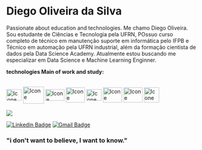 # Diego Oliveira da Silva

Passionate about education and technologies.
Me chamo Diego Oliveira. Sou estudante de Ciências e Tecnologia pela UFRN, POssuo curso completo de técnico em manutenção suporte em informática pelo IFPB e Técnico em automação pela UFRN industrial, além da formação cientista de dados pela Data Science Academy. Atualmente estou buscando me especializar em Data Science e Machine Learning Enginner.

**technologies Main of work and study:**

<div style="display: inline_block"><br>
  <img align="center" alt="Icone" height="30" width="40" src="https://upload.wikimedia.org/wikipedia/commons/c/c3/Python-logo-notext.svg">
  <img align="center" alt="Icone" height="45" width="55" src="https://upload.wikimedia.org/wikipedia/commons/f/f1/Icons8_flat_linux.svg">
  <img align="center" alt="Icone" height="30" width="50" src="https://upload.wikimedia.org/wikipedia/commons/8/87/Sql_data_base_with_logo.png">
  <img align="center" alt="Icone" height="40" width="50" src="https://upload.wikimedia.org/wikipedia/commons/e/ea/Spark-logo-192x100px.png">
  <img align="center" alt="Icone" height="30" width="40" src="https://upload.wikimedia.org/wikipedia/commons/c/cf/New_Power_BI_Logo.svg">
  <img align="center" alt="Icone" height="40" width="50" src="https://upload.wikimedia.org/wikipedia/commons/3/38/Jupyter_logo.svg">
  <img align="center" alt="Icone" height="40" width="50" src="https://upload.wikimedia.org/wikipedia/commons/d/d0/Google_Colaboratory_SVG_Logo.svg">
  <img align="center" alt="Icone" height="40" width="40" src="https://upload.wikimedia.org/wikipedia/commons/0/03/Git_format.png">
  
</div>

<br/>

<img src="https://github-readme-stats.vercel.app/api?username=diegoSilva93"/>

<br/>

[![Linkedin Badge](https://img.shields.io/badge/-Diego%20Oliveira-3355cc?style=flat-square&logo=Linkedin&logoColor=white&link=https://www.linkedin.com/in/diego-oliveira/)](https://www.linkedin.com/in/diegoSilva93/) 
[![Gmail Badge](https://img.shields.io/badge/-diegooliveira.msi@gmail.com-3355cc?style=flat-square&logo=Gmail&logoColor=white&link=mailto:diegooliveira.msi@gmail.com)](mailto:diegooliveira.msi@gmail.com)

### "i don't want to believe, I want to know."
